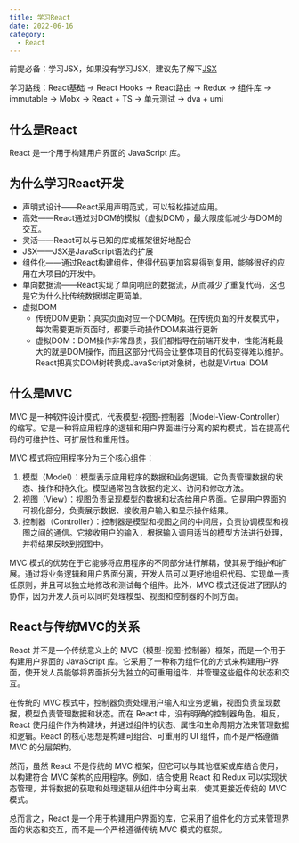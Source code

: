 ```yaml
---
title: 学习React
date: 2022-06-16
category:
  - React
---
```


前提必备：学习JSX，如果没有学习JSX，建议先了解下[JSX](./jsx.md)

学习路线：React基础 -> React Hooks -> React路由 -> Redux -> 组件库 -> immutable -> Mobx -> React + TS -> 单元测试 -> dva + umi



<!-- more -->

## 什么是React

React 是一个用于构建用户界面的 JavaScript 库。

## 为什么学习React开发

- 声明式设计——React采用声明范式，可以轻松描述应用。
- 高效——React通过对DOM的模拟（虚拟DOM），最大限度低减少与DOM的交互。
- 灵活——React可以与已知的库或框架很好地配合
- JSX——JSX是JavaScript语法的扩展
- 组件化——通过React构建组件，使得代码更加容易得到复用，能够很好的应用在大项目的开发中。
- 单向数据流——React实现了单向响应的数据流，从而减少了重复代码，这也是它为什么比传统数据绑定更简单。
- 虚拟DOM
  - 传统DOM更新：真实页面对应一个DOM树。在传统页面的开发模式中，每次需要更新页面时，都要手动操作DOM来进行更新
  - 虚拟DOM：DOM操作非常昂贵，我们都指导在前端开发中，性能消耗最大的就是DOM操作，而且这部分代码会让整体项目的代码变得难以维护。React把真实DOM树转换成JavaScript对象树，也就是Virtual DOM


## 什么是MVC

MVC 是一种软件设计模式，代表模型-视图-控制器（Model-View-Controller）的缩写。它是一种将应用程序的逻辑和用户界面进行分离的架构模式，旨在提高代码的可维护性、可扩展性和重用性。

MVC 模式将应用程序分为三个核心组件：

1. 模型（Model）：模型表示应用程序的数据和业务逻辑。它负责管理数据的状态、操作和持久化。模型通常包含数据的定义、访问和修改方法。
2. 视图（View）：视图负责呈现模型的数据和状态给用户界面。它是用户界面的可视化部分，负责展示数据、接收用户输入和显示操作结果。
3. 控制器（Controller）：控制器是模型和视图之间的中间层，负责协调模型和视图之间的通信。它接收用户的输入，根据输入调用适当的模型方法进行处理，并将结果反映到视图中。

MVC 模式的优势在于它能够将应用程序的不同部分进行解耦，使其易于维护和扩展。通过将业务逻辑和用户界面分离，开发人员可以更好地组织代码、实现单一责任原则，并且可以独立地修改和测试每个组件。此外，MVC 模式还促进了团队的协作，因为开发人员可以同时处理模型、视图和控制器的不同方面。

## React与传统MVC的关系

React 并不是一个传统意义上的 MVC（模型-视图-控制器）框架，而是一个用于构建用户界面的 JavaScript 库。它采用了一种称为组件化的方式来构建用户界面，使开发人员能够将界面拆分为独立的可重用组件，并管理这些组件的状态和交互。

在传统的 MVC 模式中，控制器负责处理用户输入和业务逻辑，视图负责呈现数据，模型负责管理数据和状态。而在 React 中，没有明确的控制器角色。相反，React 使用组件作为构建块，并通过组件的状态、属性和生命周期方法来管理数据和逻辑。React 的核心思想是构建可组合、可重用的 UI 组件，而不是严格遵循 MVC 的分层架构。

然而，虽然 React 不是传统的 MVC 框架，但它可以与其他框架或库结合使用，以构建符合 MVC 架构的应用程序。例如，结合使用 React 和 Redux 可以实现状态管理，并将数据的获取和处理逻辑从组件中分离出来，使其更接近传统的 MVC 模式。

总而言之，React 是一个用于构建用户界面的库，它采用了组件化的方式来管理界面的状态和交互，而不是一个严格遵循传统 MVC 模式的框架。

